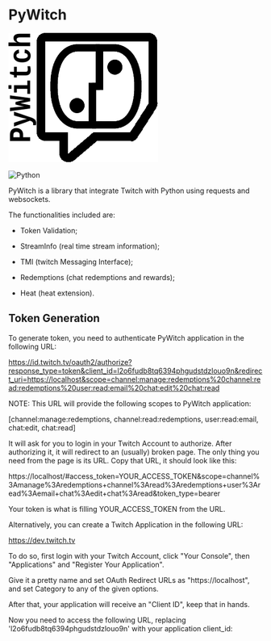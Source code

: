 # PyWitch
![pywitch_logo](logo/pywitch_logo.png)

![Python](https://img.shields.io/badge/python-3670A0?style=for-the-badge&logo=python&logoColor=ffdd54)


PyWitch is a library that integrate Twitch with Python using requests and
websockets.

The functionalities included are: 

* Token Validation;

* StreamInfo (real time stream information);

* TMI (twitch Messaging Interface);

* Redemptions (chat redemptions and rewards);

* Heat (heat extension).

## Token Generation ##

To generate token, you need to authenticate PyWitch application in the
following URL:

https://id.twitch.tv/oauth2/authorize?response_type=token&client_id=l2o6fudb8tq6394phgudstdzlouo9n&redirect_uri=https://localhost&scope=channel:manage:redemptions%20channel:read:redemptions%20user:read:email%20chat:edit%20chat:read

NOTE: This URL will provide the following scopes to PyWitch application:

[channel:manage:redemptions, channel:read:redemptions, user:read:email,
chat:edit, chat:read]

It will ask for you to login in your Twitch Account to authorize. After
authorizing it, it will redirect to an (usually) broken page. The only thing
you need from the page is its URL. Copy that URL, it should look like this:

https://localhost/#access_token=YOUR_ACCESS_TOKEN&scope=channel%3Amanage%3Aredemptions+channel%3Aread%3Aredemptions+user%3Aread%3Aemail+chat%3Aedit+chat%3Aread&token_type=bearer

Your token is what is filling YOUR_ACCESS_TOKEN from the URL. 

Alternatively, you can create a Twitch Application in the
following URL:

https://dev.twitch.tv

To do so, first login with your Twitch Account, click "Your Console", then 
"Applications" and "Register Your Application".

Give it a pretty name and set OAuth Redirect URLs as "https://localhost", and
set Category to any of the given options.

After that, your application will receive an "Client ID", keep that in hands.

Now you need to access the following URL, replacing 'l2o6fudb8tq6394phgudstdzlouo9n'
with your application client_id:
